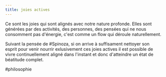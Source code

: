 ```yaml
---
title: joies actives
---
```


Ce sont les joies qui sont alignés avec notre nature profonde.
Elles sont générées par des activités, des personnes, des pensées qui ne nous consomment pas d'énergie, c'est comme un flow qui déroule naturellement.

Suivant la pensée de #Spinoza, si on arrive à suffisament nettoyer son esprit pour venir nourrir exlusivement ces joies actives il est possible de vivre continuellement aligné dans l'instant et donc d'atteindre un état de béatitude complet.

#philosophie 